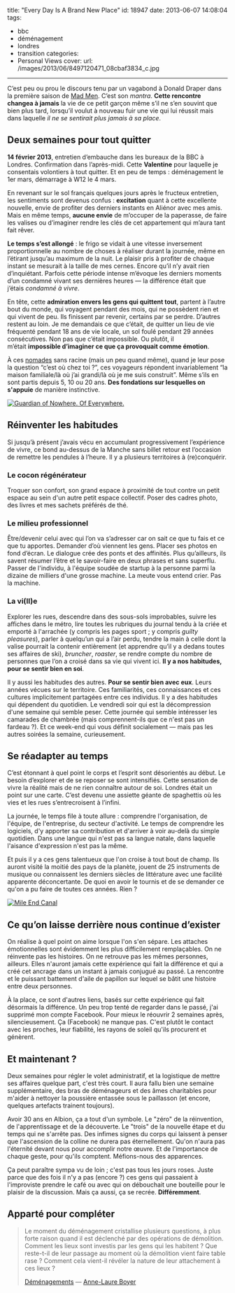 title: "Every Day Is A Brand New Place"
id: 18947
date: 2013-06-07 14:08:04
tags:
- bbc
- déménagement
- londres
- transition
categories:
- Personal Views
cover:
  url: /images/2013/06/8497120471_08cbaf3834_c.jpg
---

C’est peu ou prou le discours tenu par un vagabond à Donald Draper dans la première saison de [Mad Men](http://www.amctv.com/shows/mad-men). C’est son _mantra_. **Cette rencontre changea à jamais** la vie de ce petit garçon même s’il ne s’en souvint que bien plus tard, lorsqu’il voulut à nouveau fuir une vie qui lui réussit mais dans laquelle _il ne se sentirait plus jamais à sa place_. <!--more-->

## Deux semaines pour tout quitter

**14 février 2013**, entretien d’embauche dans les bureaux de la BBC à Londres. Confirmation dans l’après-midi. Cette **Valentine** pour laquelle je consentais volontiers à tout quitter. Et en peu de temps : déménagement le 1er mars, démarrage à W12 le 4 mars.

En revenant sur le sol français quelques jours après le fructeux entretien, les sentiments sont devenus confus : **excitation** quant à cette excellente nouvelle, envie de profiter des derniers instants en Aliénor avec mes amis. Mais en même temps, **aucune envie** de m’occuper de la paperasse, de faire les valises ou d’imaginer rendre les clés de cet appartement qui m’aura tant fait rêver.

**Le temps s’est allongé** : le frigo se vidait à une vitesse inversement proportionnelle au nombre de choses à réaliser durant la journée, même en l’étirant jusqu’au maximum de la nuit. Le plaisir pris à profiter de chaque instant se mesurait à la taille de mes cernes. Encore qu’il n’y avait rien d’inquiétant. Parfois cette période intense m’évoque les derniers moments d’un condamné vivant ses dernières heures — la différence était que j’étais _condamné à vivre_.

En tête, cette **admiration envers les gens qui quittent tout**, partent à l’autre bout du monde, qui voyagent pendant des mois, qui ne possèdent rien et qui vivent de peu. Ils finissent par revenir, certains par se perdre. D’autres restent au loin. Je me demandais ce que c’était, de quitter un lieu de vie fréquenté pendant 18 ans de vie locale, un sol foulé pendant 29 années consécutives. Non pas que c’était impossible. Ou plutôt, il m’était **impossible d’imaginer ce que ça provoquait comme émotion**.

À ces [nomades](https://larlet.fr/david/biologeek/archives/20110112-resolutions-decouvrir-concretiser-et-transmettre/) sans racine (mais un peu quand même), quand je leur pose la question “c’est où chez toi ?”, ces voyageurs répondent invariablement “la maison familiale/là où j’ai grandi/là où je me suis construit”. Même s’ils en sont partis depuis 5, 10 ou 20 ans. **Des fondations sur lesquelles on s'appuie** de manière instinctive.

[![Guardian of Nowhere. Of Everywhere.](/images/2013/06/8721964504_6ec83240fb_c-600x399.jpg)](http://www.flickr.com/photos/the-jedi/8721964504/)

## Réinventer les habitudes

Si jusqu’à présent j’avais vécu en accumulant progressivement l’expérience de vivre, ce bond au-dessus de la Manche sans billet retour est l’occasion de remettre les pendules à l’heure. Il y a plusieurs territoires à (re)conquérir.

### Le cocon régénérateur

Troquer son confort, son grand espace à proximité de tout contre un petit espace au sein d'un autre petit espace collectif. Poser des cadres photo, des livres et mes sachets préférés de thé.

### Le milieu professionnel

Être/devenir celui avec qui l’on va s’adresser car on sait ce que tu fais et ce que tu apportes. Demander d’où viennent les gens. Placer ses photos en fond d’écran. Le dialogue crée des ponts et des affinités. Plus qu’ailleurs, ils savent résumer l’être et le savoir-faire en deux phrases et sans superflu. Passer de l'individu, à l'équipe soudée de startup à la personne parmi la dizaine de milliers d'une grosse machine. La meute vous entend crier. Pas la machine.

### La vi(ll)e

Explorer les rues, descendre dans des sous-sols improbables, suivre les affiches dans le métro, lire toutes les rubriques du journal tendu à la criée et emporté à l'arrachée (y compris les pages sport ; y compris _guilty pleasures_), parler à quelqu’un qui a l’air perdu, tendre la main à celle dont la valise pourrait la contenir entièrement (et apprendre qu’il y a dedans toutes ses affaires de ski), _bruncher_, _roaster_, se rendre compte du nombre de personnes que l’on a croisé dans sa vie qui vivent ici. **Il y a nos habitudes, pour se sentir bien en soi**.

Il y aussi les habitudes des autres. **Pour se sentir bien avec eux**. Leurs années vécues sur le territoire. Ces familiarités, ces connaissances et ces cultures implicitement partagées entre ces individus. Il y a des habitudes qui dépendent du quotidien. Le vendredi soir qui est la décompression d'une semaine qui semble peser. Cette journée qui semble intéresser les camarades de chambrée (mais comprennent-ils que ce n'est pas un fardeau ?). Et ce week-end qui vous définit socialement — mais pas les autres soirées la semaine, curieusement.

## Se réadapter au temps

C’est étonnant à quel point le corps et l’esprit sont désorientés au début. Le besoin d’explorer et de se reposer se sont intensifiés. Cette sensation de vivre la réalité mais de ne rien connaître autour de soi. Londres était un point sur une carte. C’est devenu une assiette géante de spaghettis où les vies et les rues s’entrecroisent à l’infini.

La journée, le temps file à toute allure : comprendre l'organisation, de l'équipe, de l'entreprise, du secteur d'activité. Le temps de comprendre les logiciels, d'y apporter sa contribution et d'arriver à voir au-delà du simple quotidien. Dans une langue qui n'est pas sa langue natale, dans laquelle l'aisance d'expression n'est pas la même.

Et puis il y a ces gens talentueux que l'on croise à tout bout de champ. Ils auront visité la moitié des pays de la planète, jouent de 25 instruments de musique ou connaissent les derniers siècles de littérature avec une facilité apparente déconcertante. De quoi en avoir le tournis et de se demander ce qu'on a pu faire de toutes ces années. Rien ?

[![Mile End Canal](/images/2013/06/ed3ad2aeca2011e2b97522000a1f97e9_7-600x600.jpg)](http://instagram.com/p/Z_IOYVhfoR/)

## Ce qu’on laisse derrière nous continue d’exister

On réalise à quel point on aime lorsque l'on s'en sépare. Les attaches émotionnelles sont évidemment les plus difficilement remplaçables. On ne réinvente pas les histoires. On ne retrouve pas les mêmes personnes, ailleurs. Elles n'auront jamais cette expérience qui fait la différence et qui a créé cet ancrage dans un instant à jamais conjugué au passé. La rencontre et le puissant battement d'aile de papillon sur lequel se bâtit une histoire entre deux personnes.

À la place, ce sont d'autres liens, basés sur cette expérience qui fait désormais la différence. Un peu trop tenté de regarder dans le passé, j'ai supprimé mon compte Facebook. Pour mieux le réouvrir 2 semaines après, silencieusement. Ça (Facebook) ne manque pas. C'est plutôt le contact avec les proches, leur fiabilité, les rayons de soleil qu'ils procurent et génèrent.

## Et maintenant ?

Deux semaines pour régler le volet administratif, et la logistique de mettre ses affaires quelque part, c'est très court. Il aura fallu bien une semaine supplémentaire, des bras de déménageurs et des âmes charitables pour m'aider à nettoyer la poussière entassée sous le paillasson (et encore, quelques artefacts trainent toujours).

Avoir 30 ans en Albion, ça a tout d'un symbole. Le "zéro" de la réinvention, de l'apprentissage et de la découverte. Le "trois" de la nouvelle étape et du temps qui ne s'arrête pas. Des infimes signes du corps qui laissent à penser que l'ascension de la colline ne durera pas éternellement. Qu'on n'aura pas l'éternité devant nous pour accomplir notre œuvre. Et de l'importance de chaque geste, pour qu'ils comptent. Méfions-nous des apparences.

Ça peut paraître sympa vu de loin ; c'est pas tous les jours roses. Juste parce que des fois il n'y a pas (encore ?) ces gens qui passaient à l'improviste prendre le café ou avec qui on débouchait une bouteille pour le plaisir de la discussion. Mais ça aussi, ça se recrée. **Différemment**.

## Apparté pour compléter

> Le moment du déménagement cristallise plusieurs questions, à plus forte raison quand il est déclenché par des opérations de démolition. Comment les lieux sont investis par les gens qui les habitent ? Que reste-t-il de leur passage au moment où la démolition vient faire table rase ? Comment cela vient-il révéler la nature de leur attachement à ces lieux ?
>
>
> [Déménagements](http://www.annelaureboyer.com/fr/travaux/amenagements.html) — [Anne-Laure Boyer](http://www.annelaureboyer.com/)